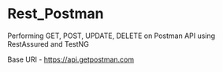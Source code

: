 # Rest_Postman
Performing GET, POST, UPDATE, DELETE on Postman API using RestAssured and TestNG

Base URI - https://api.getpostman.com
